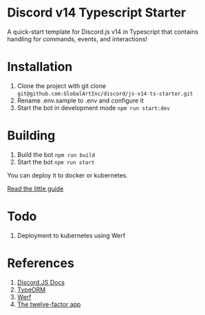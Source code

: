 # Discord v14 Typescript Starter

A quick-start template for Discord.js v14 in Typescript that contains handling for commands, events, and interactions!

# Installation
1) Clone the project with git clone `git@github.com:GlobalArtInc/discord/js-v14-ts-starter.git`
2) Rename .env.sample to .env and configure it
3) Start the bot in development mode `npm run start:dev`

# Building
1) Build the bot `npm run build`
2) Start the bot `npm run start`

You can deploy it to docker or kubernetes. 

[Read the little guide](https://www.vultr.com/docs/how-to-run-a-discord-js-bot-on-a-docker-application/)

# Todo
1) Deployment to kubernetes using Werf

# References
1) [Discord.JS Docs](https://discord.js.org)
2) [TypeORM](https://typeorm.io)
3) [Werf](https://werf.io)
4) [The twelve-factor app](https://12factor.net)
